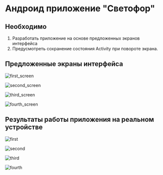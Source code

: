# Андроид приложение "Светофор"

## Необходимо
1. Разработать приложение на основе предложенных экранов интерфейса
2. Предусмотреть сохранение состояния Activity при повороте экрана.

## Предложенные экраны интерфейса

![first_screen]()

![second_screen]()

![third_screen]()

![fourth_screen]()

## Результаты работы приложения на реальном устройстве

![first]()

![second]()

![third]()

![fourth]()
